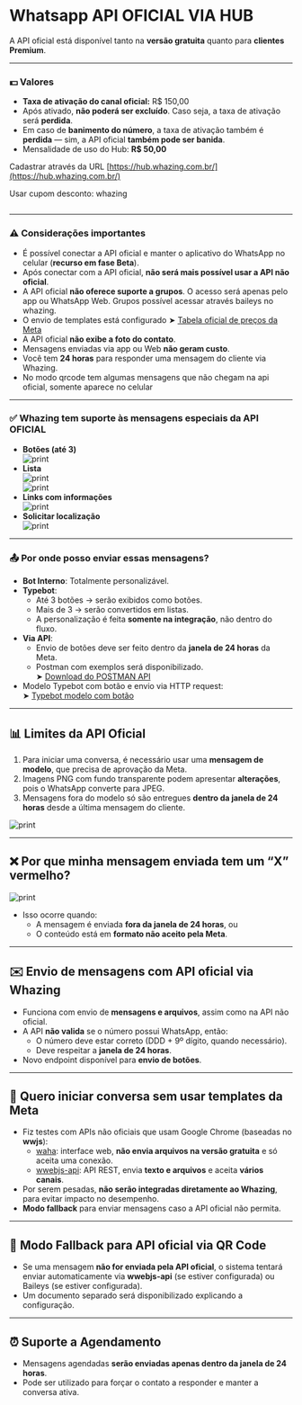 # Whatsapp API OFICIAL VIA HUB

A API oficial está disponível tanto na **versão gratuita** quanto para **clientes Premium**.

***

### 💵 Valores

* **Taxa de ativação do canal oficial:** R$ 150,00
* Após ativado, **não poderá ser excluído**. Caso seja, a taxa de ativação será **perdida**.
* Em caso de **banimento do número**, a taxa de ativação também é **perdida** — sim, a API oficial **também pode ser banida**.
* Mensalidade de uso do Hub: **R$ 50,00**

Cadastrar através da URL [https://hub.whazing.com.br/](https://hub.whazing.com.br/)​

Usar cupom desconto: whazing

<figure><img src="../../.gitbook/assets/image (12).png" alt=""><figcaption></figcaption></figure>

***

### ⚠️ Considerações importantes

* É possível conectar a API oficial e manter o aplicativo do WhatsApp no celular (**recurso em fase Beta**).
* Após conectar com a API oficial, **não será mais possível usar a API não oficial**.
* A API oficial **não oferece suporte a grupos**. O acesso será apenas pelo app ou WhatsApp Web. Grupos possível acessar através baileys no whazing.
* O envio de templates está configurado ➤ [Tabela oficial de preços da Meta](https://business.whatsapp.com/products/platform-pricing?lang=pt_BR\&country=Brasil\&currency=D%C3%B3lar%20\(USD\)\&category=Utilit%C3%A1rios)
* A API oficial **não exibe a foto do contato**.
* Mensagens enviadas via app ou Web **não geram custo**.
* Você tem **24 horas** para responder uma mensagem do cliente via Whazing.
* No modo qrcode tem algumas mensagens que não chegam na api oficial, somente aparece no celular

***

### ✅ Whazing tem suporte às mensagens especiais da API OFICIAL

* **Botões (até 3)**\
  ![print](<../../docs/API OFICIAL/botao.png>)
* **Lista**\
  ![print](<../../docs/API OFICIAL/lista.png>)\
  ![print](<../../docs/API OFICIAL/lista2.png>)
* **Links com informações**\
  ![print](<../../docs/API OFICIAL/links.png>)
* **Solicitar localização**\
  ![print](<../../docs/API OFICIAL/solicitarlocalizacao.png>)

***

### 📤 Por onde posso enviar essas mensagens?

* **Bot Interno**: Totalmente personalizável.
* **Typebot**:
  * Até 3 botões → serão exibidos como botões.
  * Mais de 3 → serão convertidos em listas.
  * A personalização é feita **somente na integração**, não dentro do fluxo.
* **Via API**:
  * Envio de botões deve ser feito dentro da **janela de 24 horas** da Meta.
  * Postman com exemplos será disponibilizado.\
    ➤ [Download do POSTMAN API](../../docs/API%20OFICIAL/postman.json)
* Modelo Typebot com botão e envio via HTTP request:\
  ➤ [Typebot modelo com botão](../../docs/API%20OFICIAL/typebotusobotao.json)

***

## 📊 Limites da API Oficial

1. Para iniciar uma conversa, é necessário usar uma **mensagem de modelo**, que precisa de aprovação da Meta.
2. Imagens PNG com fundo transparente podem apresentar **alterações**, pois o WhatsApp converte para JPEG.
3. Mensagens fora do modelo só são entregues **dentro da janela de 24 horas** desde a última mensagem do cliente.

![print](<../../docs/API OFICIAL/limites.png>)

***

## ❌ Por que minha mensagem enviada tem um “X” vermelho?

![print](<../../docs/API OFICIAL/mensagemrejeitada.png>)

* Isso ocorre quando:
  * A mensagem é enviada **fora da janela de 24 horas**, ou
  * O conteúdo está em **formato não aceito pela Meta**.

***

## ✉️ Envio de mensagens com API oficial via Whazing

* Funciona com envio de **mensagens e arquivos**, assim como na API não oficial.
* A API **não valida** se o número possui WhatsApp, então:
  * O número deve estar correto (DDD + 9º dígito, quando necessário).
  * Deve respeitar a **janela de 24 horas**.
* Novo endpoint disponível para **envio de botões**.

***

## 🚀 Quero iniciar conversa **sem usar templates da Meta**

* Fiz testes com APIs não oficiais que usam Google Chrome (baseadas no **wwjs**):
  * [waha](https://github.com/devlikeapro/waha): interface web, **não envia arquivos na versão gratuita** e só aceita uma conexão.
  * [wwebjs-api](https://github.com/avoylenko/wwebjs-api): API REST, envia **texto e arquivos** e aceita **vários canais**.
* Por serem pesadas, **não serão integradas diretamente ao Whazing**, para evitar impacto no desempenho.
* **Modo fallback** para enviar mensagens caso a API oficial não permita.

***

## 🔁 Modo Fallback para API oficial via QR Code

* Se uma mensagem **não for enviada pela API oficial**, o sistema tentará enviar automaticamente via **wwebjs-api** (se estiver configurada) ou Baileys (se estiver configurada).
* Um documento separado será disponibilizado explicando a configuração.

***

## ⏰ Suporte a Agendamento

* Mensagens agendadas **serão enviadas apenas dentro da janela de 24 horas**.
* Pode ser utilizado para forçar o contato a responder e manter a conversa ativa.

